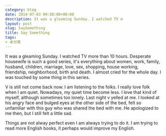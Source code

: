 ```yaml
---
category: blog
date: 2014-07-03 09:50:00+00:00
description: It was a gleaming Sunday. I watched TV m
layout: post
slug: SaySomething
title: Say Something
tags:
- 未分类
---
```


It was a gleaming Sunday. I watched TV more than 10 hours. Desperate housewife is such a good series, it's everything about women, work, family, husband, children, marriage, love, sex, shopping, house working, friendship, neighborhood, birth and death. I almost cried for the whole day. I was touched by some thing in this series.  
  
V is still not come back now. I am listening to the folks. I really love folk when I am quiet. Nowadays, my quiet time become less. I love that kind of myself, although sometimes too lonely. Last night v yelled at me. I looked at his angry face and bulged eyes at the other side of the bed, felt so unfamiliar with this guy who was shared the bed with me. He apologized to me then, but I still felt a little sad.  
  
Things are not alway perfect even I am always trying to do it. I am trying to read more English books, it perhaps would improve my English.

